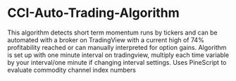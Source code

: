 # CCI-Auto-Trading-Algorithm
This algorithm detects short term momentum runs by tickers and can be automated with a broker on
TradingView with a current high of 74% profitability reached or can manually interpreted for option gains. 
Algorithm is set up with one minute interval on tradingview, multiply each time variable
by your interval/one minute if changing interval settings.
Uses PineScript to evaluate commodity channel index numbers
